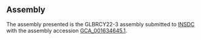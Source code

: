 

Assembly
--------

The assembly presented is the GLBRCY22-3 assembly submitted to
[INSDC](http://www.insdc.org) with the assembly accession
[GCA\_001634645.1](http://www.ebi.ac.uk/ena/data/view/GCA_001634645.1).
